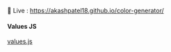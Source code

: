 🚀 Live :  https://akashpatel18.github.io/color-generator/

#### Values JS

[values.js](https://github.com/noeldelgado/values.js)
